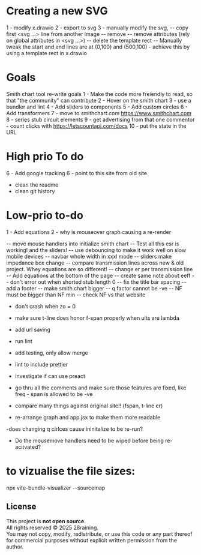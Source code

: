 # Creating a new SVG
1 - modify x.drawio
2 - export to svg
3 - manually modify the svg, 
-- copy first <svg ...> line from another image
-- remove <g>
-- remove attributes (rely on global attributes in <svg ...>)
-- delete the template rect
-- Manually tweak the start and end lines are at (0,100) and (500,100) - achieve this by using a template rect in x.drawio


# Goals
Smith chart tool re-write goals
1 - Make the code more freiendly to read, so that "the community" can contribute
2 - Hover on the smith chart
3 - use a bundler and lint
4 - Add sliders to components
5 - Add custom circles
6 - Add transformers
7 - move to smithchart.com https://www.smithchart.com
8 - series stub circuit elements
9 - get advertising from that one commentor - count clicks with https://letscountapi.com/docs
10 - put the state in the URL





# High prio To do
6 - Add google tracking
6 - point to this site from old site
- clean the readme
- clean git history

# Low-prio to-do
1 - Add equations
2 - why is mouseover graph causing a re-render



-- move mouse handlers into initialize smith chart
-- Test all this esr is working! and the sliders!
-- use debouncing to make it work well on slow mobile devices
-- navbar whole width in xxxl mode
-- sliders make impedance box change
-- compare transmission lines across new & old project. Whey equations are so different!
-- change er per transmission line
-- Add equations at the bottom of the page
-- create same note about eeff
-- don't error out when shorted stub length 0
-- fix the title bar spacing
-- add a footer
-- make smith chart bigger
-- q factor cannot be -ve
-- NF must be bigger than NF min
-- check NF vs that website
- don't crash when zo = 0


- make sure t-line does honor f-span properly when uits are lambda
- add url saving
- run lint
- add testing, only allow merge
- lint to include prettier

- investigate if can use preact


- go thru all the comments and make sure those features are fixed, like freq - span is allowed to be -ve
- compare many things against original site!! (fspan, t-line er)
- re-arrange graph and app.jsx to make them more readable

-does changing q cirlces cause ininitalize to be re-run?
- Do the mousemove handlers need to be wiped before being re-acitvated?


# to vizualise the file sizes:
npx vite-bundle-visualizer --sourcemap


## License

This project is **not open source**.  
All rights reserved © 2025 28raining.  
You may not copy, modify, redistribute, or use this code or any part thereof for commercial purposes without explicit written permission from the author.



